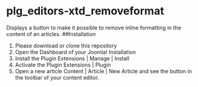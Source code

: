 # plg_editors-xtd_removeformat
Displays a button to make it possible to remove inline formatting in the content of an articles.
##Installation
1. Please download or clone this repository
2. Open the Dashboard of your Joomla! Installation
3. Install the Plugin Extensions | Manage | Install
4. Activate the Plugin Extensions | Plugin
5. Open a new article Content | Article | New Article and see the button in the toolbar of your content editor.
